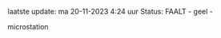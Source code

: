 laatste update: 
ma 20-11-2023  4:24   uur 
Status: FAALT - geel - 
<div class="service R">microstation</div>